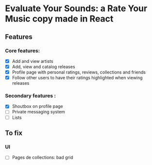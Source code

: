 # Evaluate Your Sounds: a Rate Your Music copy made in React

## Features
### Core features:
- [X] Add and view artists
- [X] Add, view and catalog releases
- [X] Profile page with personal ratings, reviews, collections and friends
- [X] Follow other users to have their ratings highlighted when viewing releases

### Secondary features :
- [X] Shoutbox on profile page
- [ ] Private messaging system
- [ ] Lists

## To fix
### UI
- [ ] Pages de collections: bad grid